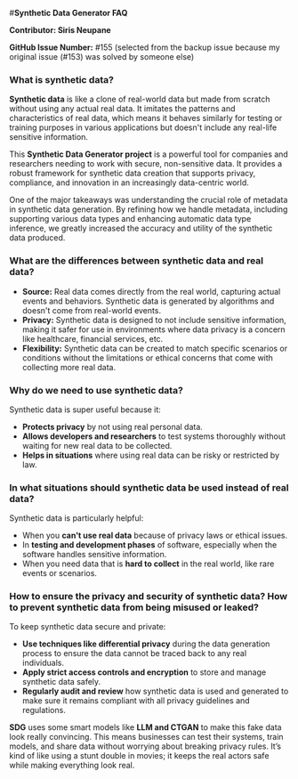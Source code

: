 #**Synthetic Data Generator FAQ**

**Contributor: Siris Neupane**

**GitHub Issue Number:** #155 (selected from the backup issue because my original issue (#153) was solved by someone else)

### **What is synthetic data?**

**Synthetic data** is like a clone of real-world data but made from scratch without using any actual real data. It imitates the patterns and characteristics of real data, which means it behaves similarly for testing or training purposes in various applications but doesn't include any real-life sensitive information.

This **Synthetic Data Generator project** is a powerful tool for companies and researchers needing to work with secure, non-sensitive data. It provides a robust framework for synthetic data creation that supports privacy, compliance, and innovation in an increasingly data-centric world.

One of the major takeaways was understanding the crucial role of metadata in synthetic data generation. By refining how we handle metadata, including supporting various data types and enhancing automatic data type inference, we greatly increased the accuracy and utility of the synthetic data produced.

### **What are the differences between synthetic data and real data?**

- **Source:** Real data comes directly from the real world, capturing actual events and behaviors. Synthetic data is generated by algorithms and doesn't come from real-world events.
- **Privacy:** Synthetic data is designed to not include sensitive information, making it safer for use in environments where data privacy is a concern like healthcare, financial services, etc.
- **Flexibility:** Synthetic data can be created to match specific scenarios or conditions without the limitations or ethical concerns that come with collecting more real data.

### **Why do we need to use synthetic data?**

Synthetic data is super useful because it:

- **Protects privacy** by not using real personal data.
- **Allows developers and researchers** to test systems thoroughly without waiting for new real data to be collected.
- **Helps in situations** where using real data can be risky or restricted by law.

### **In what situations should synthetic data be used instead of real data?**

Synthetic data is particularly helpful:

- When you **can't use real data** because of privacy laws or ethical issues.
- In **testing and development phases** of software, especially when the software handles sensitive information.
- When you need data that is **hard to collect** in the real world, like rare events or scenarios.

### **How to ensure the privacy and security of synthetic data? How to prevent synthetic data from being misused or leaked?**

To keep synthetic data secure and private:

- **Use techniques like differential privacy** during the data generation process to ensure the data cannot be traced back to any real individuals.
- **Apply strict access controls and encryption** to store and manage synthetic data safely.
- **Regularly audit and review** how synthetic data is used and generated to make sure it remains compliant with all privacy guidelines and regulations.

**SDG** uses some smart models like **LLM and CTGAN** to make this fake data look really convincing. This means businesses can test their systems, train models, and share data without worrying about breaking privacy rules. It’s kind of like using a stunt double in movies; it keeps the real actors safe while making everything look real.
